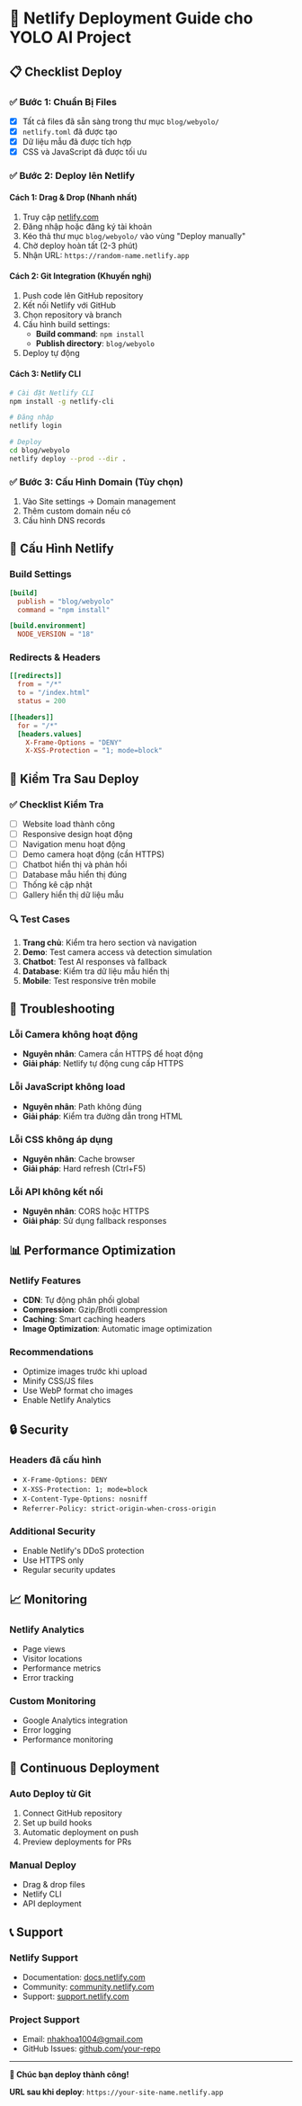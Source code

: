 # 🚀 Netlify Deployment Guide cho YOLO AI Project

## 📋 Checklist Deploy

### ✅ Bước 1: Chuẩn Bị Files
- [x] Tất cả files đã sẵn sàng trong thư mục `blog/webyolo/`
- [x] `netlify.toml` đã được tạo
- [x] Dữ liệu mẫu đã được tích hợp
- [x] CSS và JavaScript đã được tối ưu

### ✅ Bước 2: Deploy lên Netlify

#### Cách 1: Drag & Drop (Nhanh nhất)
1. Truy cập [netlify.com](https://netlify.com)
2. Đăng nhập hoặc đăng ký tài khoản
3. Kéo thả thư mục `blog/webyolo/` vào vùng "Deploy manually"
4. Chờ deploy hoàn tất (2-3 phút)
5. Nhận URL: `https://random-name.netlify.app`

#### Cách 2: Git Integration (Khuyến nghị)
1. Push code lên GitHub repository
2. Kết nối Netlify với GitHub
3. Chọn repository và branch
4. Cấu hình build settings:
   - **Build command**: `npm install`
   - **Publish directory**: `blog/webyolo`
5. Deploy tự động

#### Cách 3: Netlify CLI
```bash
# Cài đặt Netlify CLI
npm install -g netlify-cli

# Đăng nhập
netlify login

# Deploy
cd blog/webyolo
netlify deploy --prod --dir .
```

### ✅ Bước 3: Cấu Hình Domain (Tùy chọn)
1. Vào Site settings → Domain management
2. Thêm custom domain nếu có
3. Cấu hình DNS records

## 🔧 Cấu Hình Netlify

### Build Settings
```toml
[build]
  publish = "blog/webyolo"
  command = "npm install"

[build.environment]
  NODE_VERSION = "18"
```

### Redirects & Headers
```toml
[[redirects]]
  from = "/*"
  to = "/index.html"
  status = 200

[[headers]]
  for = "/*"
  [headers.values]
    X-Frame-Options = "DENY"
    X-XSS-Protection = "1; mode=block"
```

## 📱 Kiểm Tra Sau Deploy

### ✅ Checklist Kiểm Tra
- [ ] Website load thành công
- [ ] Responsive design hoạt động
- [ ] Navigation menu hoạt động
- [ ] Demo camera hoạt động (cần HTTPS)
- [ ] Chatbot hiển thị và phản hồi
- [ ] Database mẫu hiển thị đúng
- [ ] Thống kê cập nhật
- [ ] Gallery hiển thị dữ liệu mẫu

### 🔍 Test Cases
1. **Trang chủ**: Kiểm tra hero section và navigation
2. **Demo**: Test camera access và detection simulation
3. **Chatbot**: Test AI responses và fallback
4. **Database**: Kiểm tra dữ liệu mẫu hiển thị
5. **Mobile**: Test responsive trên mobile

## 🐛 Troubleshooting

### Lỗi Camera không hoạt động
- **Nguyên nhân**: Camera cần HTTPS để hoạt động
- **Giải pháp**: Netlify tự động cung cấp HTTPS

### Lỗi JavaScript không load
- **Nguyên nhân**: Path không đúng
- **Giải pháp**: Kiểm tra đường dẫn trong HTML

### Lỗi CSS không áp dụng
- **Nguyên nhân**: Cache browser
- **Giải pháp**: Hard refresh (Ctrl+F5)

### Lỗi API không kết nối
- **Nguyên nhân**: CORS hoặc HTTPS
- **Giải pháp**: Sử dụng fallback responses

## 📊 Performance Optimization

### Netlify Features
- **CDN**: Tự động phân phối global
- **Compression**: Gzip/Brotli compression
- **Caching**: Smart caching headers
- **Image Optimization**: Automatic image optimization

### Recommendations
- Optimize images trước khi upload
- Minify CSS/JS files
- Use WebP format cho images
- Enable Netlify Analytics

## 🔒 Security

### Headers đã cấu hình
- `X-Frame-Options: DENY`
- `X-XSS-Protection: 1; mode=block`
- `X-Content-Type-Options: nosniff`
- `Referrer-Policy: strict-origin-when-cross-origin`

### Additional Security
- Enable Netlify's DDoS protection
- Use HTTPS only
- Regular security updates

## 📈 Monitoring

### Netlify Analytics
- Page views
- Visitor locations
- Performance metrics
- Error tracking

### Custom Monitoring
- Google Analytics integration
- Error logging
- Performance monitoring

## 🔄 Continuous Deployment

### Auto Deploy từ Git
1. Connect GitHub repository
2. Set up build hooks
3. Automatic deployment on push
4. Preview deployments for PRs

### Manual Deploy
- Drag & drop files
- Netlify CLI
- API deployment

## 📞 Support

### Netlify Support
- Documentation: [docs.netlify.com](https://docs.netlify.com)
- Community: [community.netlify.com](https://community.netlify.com)
- Support: [support.netlify.com](https://support.netlify.com)

### Project Support
- Email: nhakhoa1004@gmail.com
- GitHub Issues: [github.com/your-repo](https://github.com/your-repo)

---

**🎉 Chúc bạn deploy thành công!**

**URL sau khi deploy**: `https://your-site-name.netlify.app`
